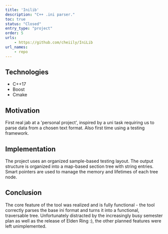 ```yaml
---
title: 'Inilib'
description: "C++ .ini parser."
toc: true
status: "Closed"
entry_type: "project"
order: 5
urls:
    - https://github.com/cheiily/IniLib
url_names:
    - repo
---
```


## Technologies

- C++17
- Boost
- Cmake

## Motivation

First real jab at a 'personal project', inspired by a uni task requiring us to parse data from a chosen text format.
Also first time using a testing framework.

## Implementation

The project uses an organized sample-based testing layout. The output structure is organized into a map-based section tree with string entries.
Smart pointers are used to manage the memory and lifetimes of each tree node.

## Conclusion

The core feature of the tool was realized and is fully functional - the tool correctly parses the base ini format and turns it into a functional, traversable tree.
Unfortunately distracted by the increasingly busy semester plan as well as the release of Elden Ring :), the other planned features were left unimplemented.
